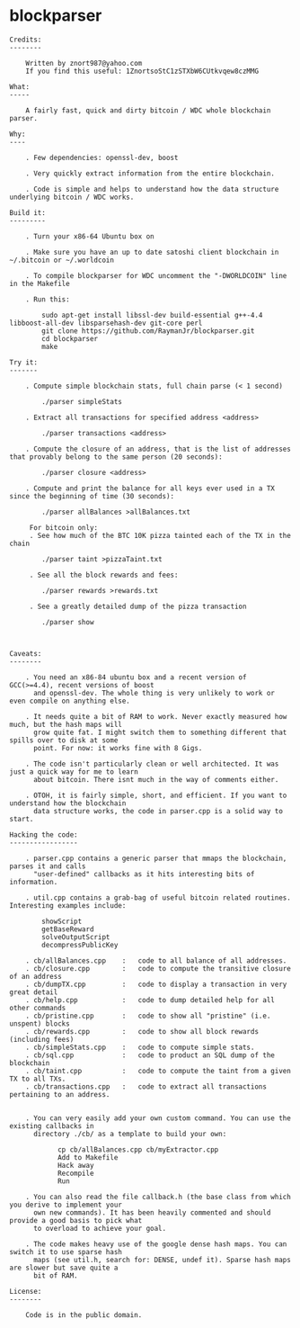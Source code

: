 blockparser
===========

    Credits:
    --------

        Written by znort987@yahoo.com
        If you find this useful: 1ZnortsoStC1zSTXbW6CUtkvqew8czMMG

    What:
    -----

        A fairly fast, quick and dirty bitcoin / WDC whole blockchain parser.

    Why:
    ----

        . Few dependencies: openssl-dev, boost

        . Very quickly extract information from the entire blockchain.

        . Code is simple and helps to understand how the data structure underlying bitcoin / WDC works.

    Build it:
    ---------

        . Turn your x86-64 Ubuntu box on

        . Make sure you have an up to date satoshi client blockchain in ~/.bitcoin or ~/.worldcoin
        
        . To compile blockparser for WDC uncomment the "-DWORLDCOIN" line in the Makefile

        . Run this:

            sudo apt-get install libssl-dev build-essential g++-4.4 libboost-all-dev libsparsehash-dev git-core perl
            git clone https://github.com/RaymanJr/blockparser.git
            cd blockparser
            make

    Try it:
    -------

        . Compute simple blockchain stats, full chain parse (< 1 second)

            ./parser simpleStats

        . Extract all transactions for specified address <address>

            ./parser transactions <address>

        . Compute the closure of an address, that is the list of addresses that provably belong to the same person (20 seconds):

            ./parser closure <address>

        . Compute and print the balance for all keys ever used in a TX since the beginning of time (30 seconds):

            ./parser allBalances >allBalances.txt
            
         For bitcoin only:
         . See how much of the BTC 10K pizza tainted each of the TX in the chain

            ./parser taint >pizzaTaint.txt

         . See all the block rewards and fees:

            ./parser rewards >rewards.txt

         . See a greatly detailed dump of the pizza transaction

            ./parser show

        
        
    Caveats:
    --------

        . You need an x86-84 ubuntu box and a recent version of GCC(>=4.4), recent versions of boost
          and openssl-dev. The whole thing is very unlikely to work or even compile on anything else.

        . It needs quite a bit of RAM to work. Never exactly measured how much, but the hash maps will
          grow quite fat. I might switch them to something different that spills over to disk at some
          point. For now: it works fine with 8 Gigs.

        . The code isn't particularly clean or well architected. It was just a quick way for me to learn
          about bitcoin. There isnt much in the way of comments either.

        . OTOH, it is fairly simple, short, and efficient. If you want to understand how the blockchain
          data structure works, the code in parser.cpp is a solid way to start.

    Hacking the code:
    -----------------

        . parser.cpp contains a generic parser that mmaps the blockchain, parses it and calls
          "user-defined" callbacks as it hits interesting bits of information.

        . util.cpp contains a grab-bag of useful bitcoin related routines. Interesting examples include:

            showScript
            getBaseReward
            solveOutputScript
            decompressPublicKey

        . cb/allBalances.cpp    :   code to all balance of all addresses.
        . cb/closure.cpp        :   code to compute the transitive closure of an address
        . cb/dumpTX.cpp         :   code to display a transaction in very great detail
        . cb/help.cpp           :   code to dump detailed help for all other commands
        . cb/pristine.cpp       :   code to show all "pristine" (i.e. unspent) blocks
        . cb/rewards.cpp        :   code to show all block rewards (including fees)
        . cb/simpleStats.cpp    :   code to compute simple stats.
        . cb/sql.cpp            :   code to product an SQL dump of the blockchain
        . cb/taint.cpp          :   code to compute the taint from a given TX to all TXs.
        . cb/transactions.cpp   :   code to extract all transactions pertaining to an address.


        . You can very easily add your own custom command. You can use the existing callbacks in
          directory ./cb/ as a template to build your own:

                cp cb/allBalances.cpp cb/myExtractor.cpp
                Add to Makefile
                Hack away
                Recompile
                Run

        . You can also read the file callback.h (the base class from which you derive to implement your
          own new commands). It has been heavily commented and should provide a good basis to pick what
          to overload to achieve your goal.

        . The code makes heavy use of the google dense hash maps. You can switch it to use sparse hash
          maps (see util.h, search for: DENSE, undef it). Sparse hash maps are slower but save quite a
          bit of RAM.

    License:
    --------

        Code is in the public domain.

